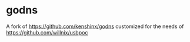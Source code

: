 # godns
A fork of https://github.com/kenshinx/godns customized for the needs of https://github.com/willnix/usbpoc
